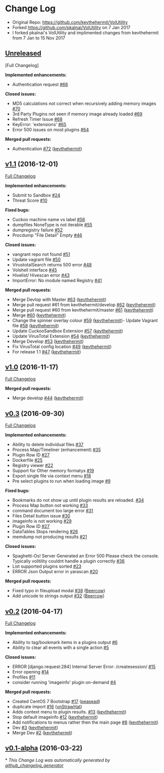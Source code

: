 # Change Log

- Original Repo: https://github.com/kevthehermit/VolUtility
- Forked https://github.com/pkalnai/VolUtility on 7 Jan 2017
- I forked pkalnai's VolUtility and implimented changes from kevthehermit from 7 Jan to 15 Nov 2017

## [Unreleased](https://github.com/AJMartel/VolUtility)

[Full Changelog]

**Implemented enhancements:**

- Authentication request [\#66](https://github.com/kevthehermit/VolUtility/issues/66)

**Closed issues:**

- MD5 calculations not correct when recursively adding memory images [\#70](https://github.com/kevthehermit/VolUtility/issues/70)
- 3rd Party Plugins not seen if memory image already loaded [\#69](https://github.com/kevthehermit/VolUtility/issues/69)
- Refresh Timer Issue [\#68](https://github.com/kevthehermit/VolUtility/issues/68)
- KeyError: 'extensions' [\#65](https://github.com/kevthehermit/VolUtility/issues/65)
- Error 500 issues on most plugins [\#64](https://github.com/kevthehermit/VolUtility/issues/64)

**Merged pull requests:**

- Authentication [\#72](https://github.com/kevthehermit/VolUtility/pull/72) ([kevthehermit](https://github.com/kevthehermit))

## [v1.1](https://github.com/kevthehermit/VolUtility/tree/v1.1) (2016-12-01)
[Full Changelog](https://github.com/kevthehermit/VolUtility/compare/v1.0...v1.1)

**Implemented enhancements:**

- Submit to Sandbox [\#24](https://github.com/kevthehermit/VolUtility/issues/24)
- Threat Score [\#10](https://github.com/kevthehermit/VolUtility/issues/10)

**Fixed bugs:**

- Cuckoo machine name vs label [\#56](https://github.com/kevthehermit/VolUtility/issues/56)
- dumpfiles NoneType is not iterable [\#55](https://github.com/kevthehermit/VolUtility/issues/55)
- dumpregistry failure [\#52](https://github.com/kevthehermit/VolUtility/issues/52)
- Procdump "File Detail" Empty [\#46](https://github.com/kevthehermit/VolUtility/issues/46)

**Closed issues:**

- vangrant repo not found  [\#51](https://github.com/kevthehermit/VolUtility/issues/51)
- Update vagrant file [\#50](https://github.com/kevthehermit/VolUtility/issues/50)
- VirustotalSearch returns 500 error [\#48](https://github.com/kevthehermit/VolUtility/issues/48)
- Volshell interface [\#45](https://github.com/kevthehermit/VolUtility/issues/45)
- Hivelist/ Hivescan error [\#43](https://github.com/kevthehermit/VolUtility/issues/43)
- ImportError: No module named Registry [\#41](https://github.com/kevthehermit/VolUtility/issues/41)

**Merged pull requests:**

- Merge Devlop with Master [\#63](https://github.com/kevthehermit/VolUtility/pull/63) ([kevthehermit](https://github.com/kevthehermit))
- Merge pull request \#61 from kevthehermit/develop [\#62](https://github.com/kevthehermit/VolUtility/pull/62) ([kevthehermit](https://github.com/kevthehermit))
- Merge pull request \#60 from kevthehermit/master [\#61](https://github.com/kevthehermit/VolUtility/pull/61) ([kevthehermit](https://github.com/kevthehermit))
- Merge [\#60](https://github.com/kevthehermit/VolUtility/pull/60) ([kevthehermit](https://github.com/kevthehermit))
- Change the spinner overlay colour [\#59](https://github.com/kevthehermit/VolUtility/pull/59) ([kevthehermit](https://github.com/kevthehermit))- Update Vagrant file [\#58](https://github.com/kevthehermit/VolUtility/pull/58) ([kevthehermit](https://github.com/kevthehermit))
- Update CuckooSandbox Extension [\#57](https://github.com/kevthehermit/VolUtility/pull/57) ([kevthehermit](https://github.com/kevthehermit))
- Update VirusTotal Extension [\#54](https://github.com/kevthehermit/VolUtility/pull/54) ([kevthehermit](https://github.com/kevthehermit))
- Merge Develop [\#53](https://github.com/kevthehermit/VolUtility/pull/53) ([kevthehermit](https://github.com/kevthehermit))
- Fix VirusTotal config location [\#49](https://github.com/kevthehermit/VolUtility/pull/49) ([kevthehermit](https://github.com/kevthehermit))
- For release 1.1 [\#47](https://github.com/kevthehermit/VolUtility/pull/47) ([kevthehermit](https://github.com/kevthehermit))

## [v1.0](https://github.com/kevthehermit/VolUtility/tree/v1.0) (2016-11-17)
[Full Changelog](https://github.com/kevthehermit/VolUtility/compare/v0.3...v1.0)

**Merged pull requests:**

- Merge develop [\#44](https://github.com/kevthehermit/VolUtility/pull/44) ([kevthehermit](https://github.com/kevthehermit))

## [v0.3](https://github.com/kevthehermit/VolUtility/tree/v0.3) (2016-09-30)
[Full Changelog](https://github.com/kevthehermit/VolUtility/compare/v0.2...v0.3)

**Implemented enhancements:**

- Ability to delete individual files [\#37](https://github.com/kevthehermit/VolUtility/issues/37)
- Process Map/Timeliner \(enhancement\) [\#35](https://github.com/kevthehermit/VolUtility/issues/35)
- Plugin Row ID [\#27](https://github.com/kevthehermit/VolUtility/issues/27)
- Dockerfile [\#25](https://github.com/kevthehermit/VolUtility/issues/25)
- Registry viewer [\#22](https://github.com/kevthehermit/VolUtility/issues/22)
- Support for Other memory formatys [\#19](https://github.com/kevthehermit/VolUtility/issues/19)
- Export single file via context menu [\#18](https://github.com/kevthehermit/VolUtility/issues/18)
- Pre select plugins to run when loading image [\#9](https://github.com/kevthehermit/VolUtility/issues/9)

**Fixed bugs:**

- Bookmarks do not show up until plugin results are reloaded. [\#34](https://github.com/kevthehermit/VolUtility/issues/34)
- Process Map button not working [\#33](https://github.com/kevthehermit/VolUtility/issues/33)
- command document too large error [\#31](https://github.com/kevthehermit/VolUtility/issues/31)
- Files Detail button issue [\#30](https://github.com/kevthehermit/VolUtility/issues/30)
- imageinfo is not working [\#29](https://github.com/kevthehermit/VolUtility/issues/29)
- Plugin Row ID [\#27](https://github.com/kevthehermit/VolUtility/issues/27)
- DataTables Stops rendering [\#26](https://github.com/kevthehermit/VolUtility/issues/26)
- memdump not producing results [\#21](https://github.com/kevthehermit/VolUtility/issues/21)

**Closed issues:**

- Spaghetti-Os! Server Generated an Error 500 Please check the console. Typically volitility couldnt handle a plugin correctly [\#36](https://github.com/kevthehermit/VolUtility/issues/36)
- List supported plugins sorted [\#23](https://github.com/kevthehermit/VolUtility/issues/23)
- ERROR Json Output error in yarascan [\#20](https://github.com/kevthehermit/VolUtility/issues/20)

**Merged pull requests:**

- Fixed typo in fileupload modal [\#38](https://github.com/kevthehermit/VolUtility/pull/38) ([Beercow](https://github.com/Beercow))
- Add unicode to strings output [\#32](https://github.com/kevthehermit/VolUtility/pull/32) ([Beercow](https://github.com/Beercow))

## [v0.2](https://github.com/kevthehermit/VolUtility/tree/v0.2) (2016-04-17)
[Full Changelog](https://github.com/kevthehermit/VolUtility/compare/v0.1-alpha...v0.2)

**Implemented enhancements:**

- Ability to tag/bookmark items in a plugins output [\#6](https://github.com/kevthehermit/VolUtility/issues/6)
- Ability to clear all events with a single action [\#5](https://github.com/kevthehermit/VolUtility/issues/5)

**Closed issues:**

- ERROR \[django.request:284\] Internal Server Error: /createsession/ [\#15](https://github.com/kevthehermit/VolUtility/issues/15)
- Error opening [\#14](https://github.com/kevthehermit/VolUtility/issues/14)
- Profiles [\#11](https://github.com/kevthehermit/VolUtility/issues/11)
- consider running 'imageinfo' plugin on-demand [\#4](https://github.com/kevthehermit/VolUtility/issues/4)

**Merged pull requests:**

- Created CentOS 7 Bootstrap [\#17](https://github.com/kevthehermit/VolUtility/pull/17) ([peasead](https://github.com/peasead))
- duplicate import [\#16](https://github.com/kevthehermit/VolUtility/pull/16) ([vnStrawHat](https://github.com/vnStrawHat))
- Adds context menu to plugin results. [\#13](https://github.com/kevthehermit/VolUtility/pull/13) ([kevthehermit](https://github.com/kevthehermit))
- Stop default imageinfo [\#12](https://github.com/kevthehermit/VolUtility/pull/12) ([kevthehermit](https://github.com/kevthehermit))
- Add notifications to menus rather then the main page [\#8](https://github.com/kevthehermit/VolUtility/pull/8) ([kevthehermit](https://github.com/kevthehermit))
- Dev [\#3](https://github.com/kevthehermit/VolUtility/pull/3) ([kevthehermit](https://github.com/kevthehermit))
- Merge Dev [\#2](https://github.com/kevthehermit/VolUtility/pull/2) ([kevthehermit](https://github.com/kevthehermit))

## [v0.1-alpha](https://github.com/kevthehermit/VolUtility/tree/v0.1-alpha) (2016-03-22)


\* *This Change Log was automatically generated by [github_changelog_generator](https://github.com/skywinder/Github-Changelog-Generator)*
